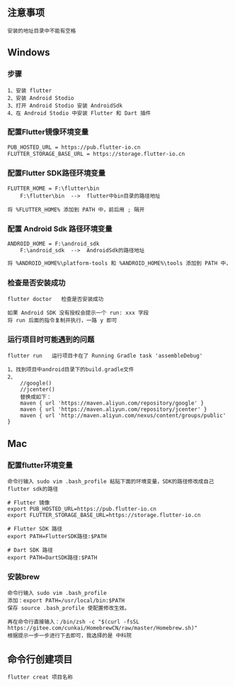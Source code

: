 ## 注意事项

```
安装的地址目录中不能有空格
```



## Windows

### 步骤

```
1、安装 flutter
2、安装 Android Stodio
3、打开 Android Stodio 安装 AndroidSdk
4、在 Android Stodio 中安装 Flutter 和 Dart 插件
```



### 配置Flutter镜像环境变量

```html
PUB_HOSTED_URL = https://pub.flutter-io.cn
FLUTTER_STORAGE_BASE_URL = https://storage.flutter-io.cn
```



### 配置Flutter SDK路径环境变量

```
FLUTTER_HOME = F:\flutter\bin
	F:\flutter\bin  -->  flutter中bin目录的路径地址

将 %FLUTTER_HOME% 添加到 PATH 中，前后用 ; 隔开
```



### 配置 Android Sdk 路径环境变量

```html
ANDROID_HOME = F:\android_sdk
	F:\android_sdk  -->  AndroidSdk的路径地址

将 %ANDROID_HOME%\platform-tools 和 %ANDROID_HOME%\tools 添加到 PATH 中，前后用 ; 隔开
```



### 检查是否安装成功

```
flutter doctor   检查是否安装成功

如果 Android SDK 没有授权会提示一个 run: xxx 字段
将 run 后面的指令复制并执行，一路 y 即可
```



### 运行项目时可能遇到的问题

```
flutter run   运行项目卡在了 Running Gradle task 'assembleDebug' 

1、找到项目中android目录下的build.gradle文件
2、
    //google()
    //jcenter()
    替换成如下：
    maven { url 'https://maven.aliyun.com/repository/google' }
    maven { url 'https://maven.aliyun.com/repository/jcenter' }
    maven { url 'http://maven.aliyun.com/nexus/content/groups/public' }
```



## Mac

### 配置flutter环境变量

```
命令行输入 sudo vim .bash_profile 粘贴下面的环境变量，SDK的路径修改成自己flutter sdk的路径

# Flutter 镜像
export PUB_HOSTED_URL=https://pub.flutter-io.cn
export FLUTTER_STORAGE_BASE_URL=https://storage.flutter-io.cn

# Flutter SDK 路径
export PATH=FlutterSDK路径:$PATH

# Dart SDK 路径
export PATH=DartSDK路径:$PATH
```



### 安装brew

```
命令行输入 sudo vim .bash_profile
添加：export PATH=/usr/local/bin:$PATH
保存 source .bash_profile 使配置修改生效。

再在命令行直接输入：/bin/zsh -c "$(curl -fsSL https://gitee.com/cunkai/HomebrewCN/raw/master/Homebrew.sh)"
根据提示一步一步进行下去即可，我选择的是 中科院
```



## 命令行创建项目

```
flutter creat 项目名称
```

